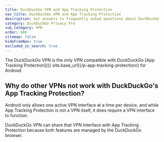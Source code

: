 ```yaml
---
title: DuckDuckGo VPN and App Tracking Protection
nav_title: DuckDuckGo VPN and App Tracking Protection
description: Get answers to frequently asked questions about DuckDuckGo VPN, which gives you an extra layer of protection online, hiding your location and IP address from the sites you visit.
category: DuckDuckGo Privacy Pro
sub_category: VPN
order: 600
sitemap: false
hideFromNav: true
excluded_in_search: true
---
```


The DuckDuckGo VPN is the only VPN compatible with DuckDuckGo [App Tracking Protection]({{ site.base_url}}/p-app-tracking-protection/) for Android.

## Why do other VPNs not work with DuckDuckGo's App Tracking Protection?

Android only allows one active VPN interface at a time per device, and while App Tracking Protection is not a VPN itself, it does require a VPN interface to function.

DuckDuckGo VPN can share that VPN interface with App Tracking Protection because both features are managed by the DuckDuckGo browser.
